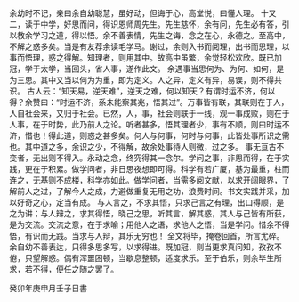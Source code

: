 余幼时不记，亲曰余自幼聪慧，虽好动，但诲于心，高堂悦，曰懂人理。
十又二，读于中学，好思而问，得识恩师周先生。先生慈怀，余有问，先生必有答，引以教余学习之道，得以悟。余不善表情，先生之诲，念之在心，永德之。至高中，不解之惑多矣。当是有友荐余读毛学马。谢过，余则入书而阅理，出书而思理，以事而悟理，惑之得解。知理者，则用其中。故高中虽繁，余觉轻松欢欣。既已加冠，学于太学，当回头，省人事，遂作此文。
余遇事当思何为、为何、如何，是为三思。其中又当以何为为重，即为定义。人之异，定义有异，易误，则不得共识。
古人云：“知天易，逆天难”，逆天之难，何以知天？有谓时运不济，何以得？余赞曰：“时运不济，系未能察其兆，悟其过”。万事皆有联，其联则在于人，人自社会来，又归于社会。已然，人，事，社会则联于一线，观一事成败，则在于人事，在于时势，此乃前人之论。听者甚多，悟其理者少，事有不顺，则曰时运不济，惜也！得此道，则惑之甚多矣。何人与何事，何时与何事，此皆处事所识之需也。其中道之多，余识之少，不得解，故余处事待人则微，过之多。
事无亘古不变者，无出则不得入。永动之念，终究得其一念尔。学问之事，非思而得，在于实践，更在于积累。做学问者，非日思夜想即可得。科学有若广厦，基为最重，柱而连之，无基则不成楼，科学亦如此。做学问者，当需多阅文献，以求开阔眼界，了解前人之过，了解今人之成，力避做重复无用之功，浪费时间。书文实践并采，加以好奇之心，定当有成。
与人言之，不求其悟，只求己言之有理，出口得顺，是之为讲；与人辩之，求其得悟，晓己之思，听其言，解其惑，其人与己皆有所获，是为交流。交流之意，在于求喻；用他人之语，求他人之悟，当是学问。惜余不得悟，有识而无践。当求与人辩，其乐无穷也！
全文将毕，掩卷回首，所言尤碎。余自幼不善表达，只得多思多写，以求得进。既加冠，则当更求真问知，孜孜不倦，只望解惑。偶有浑噩困顿，当歇息整顿，适度求乐。至于伯乐，则余毕生所求，若不得，便任之随之罢了。

癸卯年庚申月壬子日書